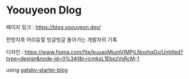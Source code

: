 # Yoouyeon Dlog

페이지 링크 : <https://blog.yoouyeon.dev/>

천방지축 어리둥절 빙글빙글 돌아가는 개발자의 기록

디자인 : https://www.figma.com/file/kuuaoMjumVIMPjLNoohqGv/Untitled?type=design&node-id=0%3A1&t=icmksL1EbxzVsRcM-1

using [gatsby-starter-blog](https://github.com/gatsbyjs/gatsby-starter-blog)
